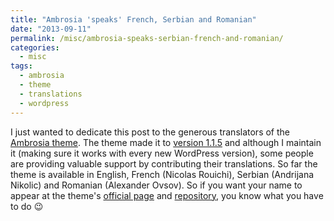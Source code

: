 ```yaml
---
title: "Ambrosia 'speaks' French, Serbian and Romanian"
date: "2013-09-11"
permalink: /misc/ambrosia-speaks-serbian-french-and-romanian/
categories:
  - misc
tags:
  - ambrosia
  - theme
  - translations
  - wordpress
---
```


I just wanted to dedicate this post to the generous translators of the [Ambrosia theme](http://phrappe.com/ambrosia-theme/ "Ambrosia theme"). The theme made it to [version 1.1.5](http://wordpress.org/themes/ambrosia "Ambrosia theme") and although I maintain it (making sure it works with every new WordPress version), some people are providing valuable support by contributing their translations. So far the theme is available in English, French (Nicolas Rouichi), Serbian (Andrijana Nikolic) and Romanian (Alexander Ovsov). So if you want your name to appear at the theme's [official page](http://phrappe.com/ambrosia-theme/ "Ambrosia Theme") and [repository](https://github.com/tsevdos/Ambrosia "Ambrosia theme repository"), you know what you have to do 😉
